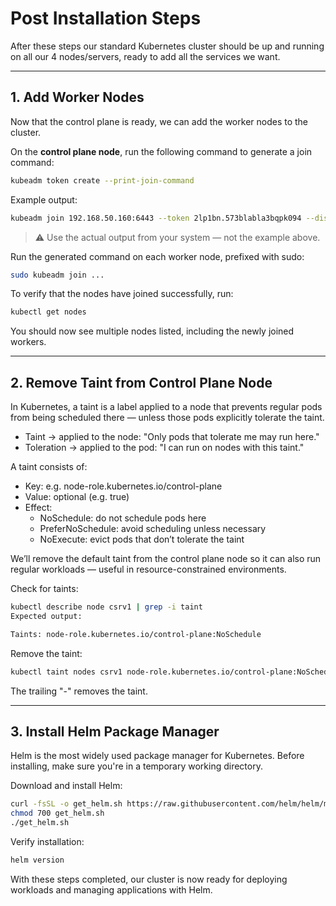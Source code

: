 # Post Installation Steps
After these steps our standard Kubernetes cluster should be up and running on all our 4 nodes/servers, ready to add all the services we want.

---

## 1. Add Worker Nodes

Now that the control plane is ready, we can add the worker nodes to the cluster.

On the **control plane node**, run the following command to generate a join command:
```bash
kubeadm token create --print-join-command
```
Example output:
```bash
kubeadm join 192.168.50.160:6443 --token 2lp1bn.573blabla3bqpk094 --discovery-token-ca-cert-hash sha256:b1140d8611e0balalral10b81106c5db827127d646f0ab
```
> ⚠️ Use the actual output from your system — not the example above.

Run the generated command on each worker node, prefixed with sudo:
```bash
sudo kubeadm join ...
```
To verify that the nodes have joined successfully, run:
```bash
kubectl get nodes
```
You should now see multiple nodes listed, including the newly joined workers.

---

## 2. Remove Taint from Control Plane Node
In Kubernetes, a taint is a label applied to a node that prevents regular pods from being scheduled there — unless those pods explicitly tolerate the taint.
- Taint → applied to the node: "Only pods that tolerate me may run here."
- Toleration → applied to the pod: "I can run on nodes with this taint."

A taint consists of:
- Key: e.g. node-role.kubernetes.io/control-plane
- Value: optional (e.g. true)
- Effect:
    - NoSchedule: do not schedule pods here
    - PreferNoSchedule: avoid scheduling unless necessary
    - NoExecute: evict pods that don’t tolerate the taint

We’ll remove the default taint from the control plane node so it can also run regular workloads — useful in resource-constrained environments.

Check for taints:
```bash
kubectl describe node csrv1 | grep -i taint
Expected output:
```
```bash
Taints: node-role.kubernetes.io/control-plane:NoSchedule
```
Remove the taint:
```bash
kubectl taint nodes csrv1 node-role.kubernetes.io/control-plane:NoSchedule-
```
The trailing "-" removes the taint.

---

## 3. Install Helm Package Manager
Helm is the most widely used package manager for Kubernetes. Before installing, make sure you're in a temporary working directory.

Download and install Helm:
```bash
curl -fsSL -o get_helm.sh https://raw.githubusercontent.com/helm/helm/main/scripts/get-helm-3
chmod 700 get_helm.sh
./get_helm.sh
```
Verify installation:
```bash
helm version
```

With these steps completed, our cluster is now ready for deploying workloads and managing applications with Helm.

